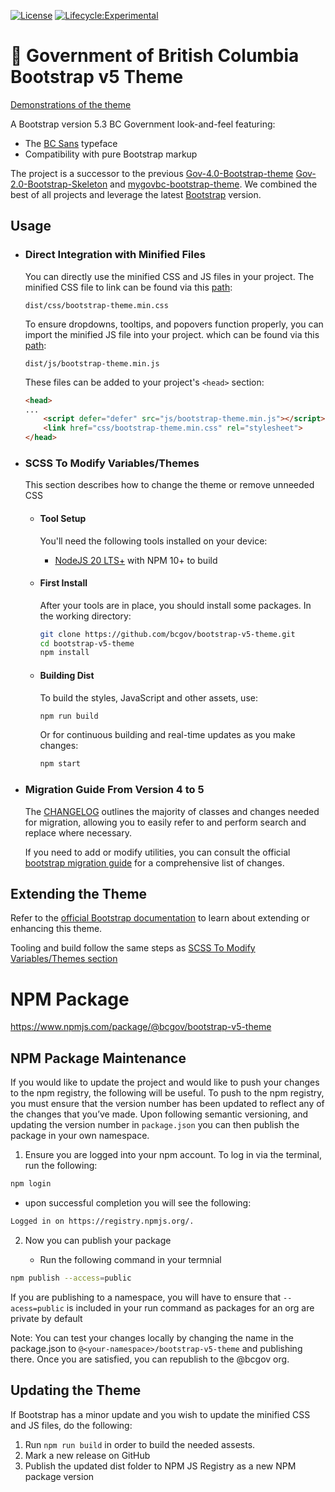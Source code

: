 
[![License](https://img.shields.io/badge/License-Apache%202.0-blue.svg)](LICENSE)
[![Lifecycle:Experimental](https://img.shields.io/badge/Lifecycle-Experimental-339999)](https://github.com/bcgov/repomountie/blob/master/doc/lifecycle-badges.md)

# 🚀 Government of British Columbia Bootstrap v5 Theme

[Demonstrations of the theme](https://bcgov.github.io/bootstrap-v5-theme/)

A Bootstrap version 5.3 BC Government look-and-feel featuring:

- The [BC Sans](https://www2.gov.bc.ca/gov/content/governments/services-for-government/policies-procedures/bc-visual-identity/bc-sans) typeface
- Compatibility with pure Bootstrap markup

The project is a successor to the previous
[Gov-4.0-Bootstrap-theme](https://github.com/bcgov/bootstrap-theme)
[Gov-2.0-Bootstrap-Skeleton](https://github.com/bcgov/Gov-2.0-Bootstrap-Skeleton)
and [mygovbc-bootstrap-theme](https://github.com/bcgov/mygovbc-bootstrap-theme).
We combined the best of all projects and leverage the latest
[Bootstrap](http://getbootstrap.com/) version.

## Usage

- ### Direct Integration with Minified Files

    You can directly use the minified CSS and JS files in your project. The minified CSS file to link can be found via this [path](dist/css/bootstrap-theme.min.css):

    `dist/css/bootstrap-theme.min.css`

    To ensure dropdowns, tooltips, and popovers function properly, you can import the minified JS file into your project. which can be found via this [path](dist/js/bootstrap-theme.min.js):

    `dist/js/bootstrap-theme.min.js`

    These files can be added to your project's `<head>` section:

    ```html
    <head>
    ...
        <script defer="defer" src="js/bootstrap-theme.min.js"></script>
        <link href="css/bootstrap-theme.min.css" rel="stylesheet">
    </head>
    ```

- ### SCSS To Modify Variables/Themes

    This section describes how to change the theme or remove unneeded CSS

    - #### Tool Setup

        You'll need the following tools installed on your device:
        
        * [NodeJS 20 LTS+](https://nodejs.org/en/) with NPM 10+ to build

    - #### First Install

        After your tools are in place, you should install some packages. In the working directory:

        ```bash
        git clone https://github.com/bcgov/bootstrap-v5-theme.git
        cd bootstrap-v5-theme
        npm install
        ```

    - #### Building Dist

        To build the styles, JavaScript and other assets, use:

        ```bash
        npm run build
        ```    

        Or for continuous building and real-time updates as you make changes:

        ```bash
        npm start
        ```        

- ### Migration Guide From Version 4 to 5

    The [CHANGELOG](CHANGELOG.md) outlines the majority of classes and changes needed for migration, allowing you to easily refer to and perform search and replace where necessary.

    If you need to add or modify utilities, you can consult the official [bootstrap migration guide](https://getbootstrap.com/docs/5.3/migration/) for a comprehensive list of changes.

## Extending the Theme

Refer to the [official Bootstrap documentation](https://getbootstrap.com/docs/5.3/extend/approach/) to learn about extending or enhancing this theme. 

Tooling and build follow the same steps as [SCSS To Modify Variables/Themes section](#scss-to-modify-variablesthemes)

# NPM Package

https://www.npmjs.com/package/@bcgov/bootstrap-v5-theme


## NPM Package Maintenance

If you would like to update the project and would like to push your changes to the npm registry, the following will be useful.
To push to the npm registry, you must ensure that the version number has been updated to reflect any of the changes that you’ve made. Upon following semantic versioning, and updating the version number in `package.json`  you can then publish the package in your own namespace.

1. Ensure you are logged into your npm account. To log in via the terminal, run the following:

```bash
npm login
```

- upon successful completion you will see the following: 

```bash
Logged in on https://registry.npmjs.org/.
```

2. Now you can publish your package

    - Run the following command in your termnial
    
```bash
npm publish --access=public
```

If you are publishing to a namespace, you will have to ensure that `--acess=public` is included in your run command as packages for an org are private by default


Note: You can test your changes locally by changing the name in the package.json to `@<your-namespace>/bootstrap-v5-theme` and publishing there. Once you are satisfied, you can republish to the @bcgov org.
    

## Updating the Theme

If Bootstrap has a minor update and you wish to update the minified CSS and JS files, do the following:
1. Run `npm run build` in order to build the needed assests.
2. Mark a new release on GitHub 
3. Publish the updated dist folder to NPM JS Registry as a new NPM package version
